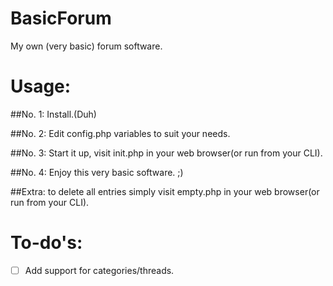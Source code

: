 # BasicForum
My own (very basic) forum software.

# Usage:
##No. 1: Install.(Duh)

##No. 2: Edit config.php variables to suit your needs.

##No. 3: Start it up, visit init.php in your web browser(or run from your CLI).

##No. 4: Enjoy this very basic software. ;)

##Extra: to delete all entries simply visit empty.php in your web browser(or run from your CLI).

# To-do's:
- [ ] Add support for categories/threads.
